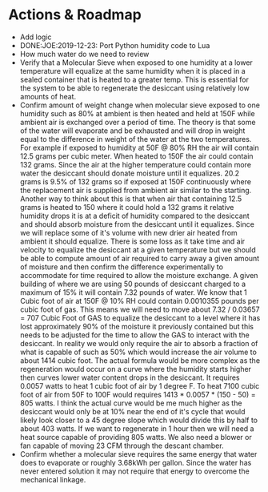 # Actions & Roadmap



- Add logic 
- DONE:JOE:2019-12-23: Port Python humidity code to Lua
- How much water do we need to review 
- Verify that a Molecular Sieve when exposed to one humidity at a lower temperature will equalize at the same humidity when it is placed in a sealed container that is heated to a greater temp.  This is essential for the system to be able to regenerate the desiccant using relatively low amounts of heat.
- Confirm amount of weight change when molecular sieve exposed to one humidity such as 80% at ambient is then heated and held at 150F while ambient air is exchanged over a period of time.  The theory is that some of the water will evaporate and be exhausted and will  drop in weight equal to the difference in weight of the water at the two temperatures.  For example if exposed to humidity at 50F @ 80% RH the air will contain 12.5 grams per cubic meter.     When heated to 150F the air could contain 132 grams.    Since the air at the higher temperature could contain more water the desiccant should donate moisture until it equalizes.     20.2 grams  is  9.5% of  132 grams so if  exposed at 150F continuously where the replacement air is supplied from ambient air similar to the starting.   Another way to think about this is that when air that containing 12.5 grams is heated to 150 where it could hold a 132 grams  it relative humidity drops it is at a deficit of humidity compared to the desiccant and should absorb moisture from the desiccant until it equalizes.  Since we will replace some of it's volume with new drier air  heated from ambient it should equalize.   There is some loss as it take time and air velocity to equalize the desiccant at a given temperature but we should be able to compute amount of air required to carry away a given amount of moisture and then confirm the  difference experimentally to accommodate for time required to allow the moisture exchange.  A given building of where we are using 50 pounds of desiccant charged to a maximum of 15% it will contain 7.32 pounds of  water.   We know that  1 Cubic foot of air at 150F @ 10% RH  could contain  0.0010355 pounds per cubic foot of gas. This means we will need to move about 7.32 / 0.03657 = 707 Cubic Foot of GAS to equalize the desiccant to a level where it has lost approximately 90% of the moisture it previously contained but this needs to be adjusted for the time to allow the GAS  to interact with the desiccant.   In reality we would only require the air to absorb a fraction of what is capable of such as 50% which would increase the  air volume to about  1414 cubic foot.  The actual formula would be more complex as the regeneration would occur on a curve where the humidity starts higher then curves lower water content drops in the desiccant.  It requires 0.0057 watts to heat 1 cubic foot of air by 1 degree F.    To heat 7100 cubic foot of air from 50F to 100F would requires    1413 * 0.0057 * (150 - 50) = 805 watts.  I think the actual curve would be me much higher as the desiccant would only be at 10% near the end of it's cycle that would likely look closer to a 45 degree slope which would divide this by half to about 403 watts.  If we want to regenerate in 1 hour then we will need a heat source capable of providing 805 watts.   We also need a blower or fan capable of moving 23 CFM through the descant chamber.
- Confirm whether a molecular sieve requires the same energy that water does to  evaporate or roughly 3.68kWh per gallon.  Since the water has never entered solution it may not require that energy to overcome the mechanical linkage.